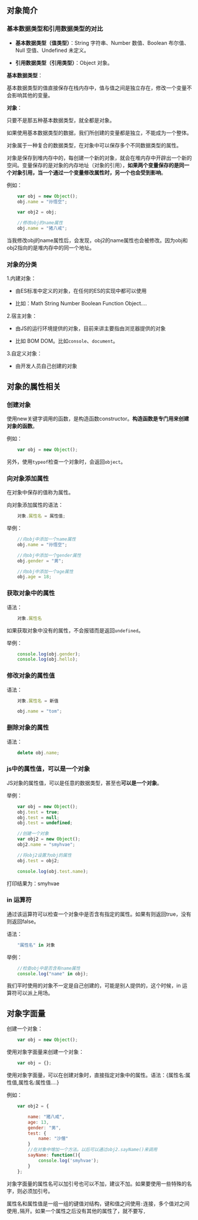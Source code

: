 
## 对象简介

### 基本数据类型和引用数据类型的对比

- **基本数据类型（值类型）**：String 字符串、Number 数值、Boolean 布尔值、Null 空值、Undefined 未定义。

- **引用数据类型（引用类型）**：Object 对象。

**基本数据类型**：

基本数据类型的值直接保存在栈内存中，值与值之间是独立存在，修改一个变量不会影响其他的变量。

**对象**：

只要不是那五种基本数据类型，就全都是对象。

如果使用基本数据类型的数据，我们所创建的变量都是独立，不能成为一个整体。

对象属于一种复合的数据类型，在对象中可以保存多个不同数据类型的属性。

对象是保存到堆内存中的，每创建一个新的对象，就会在堆内存中开辟出一个新的空间。变量保存的是对象的内存地址（对象的引用），**如果两个变量保存的是同一个对象引用，当一个通过一个变量修改属性时，另一个也会受到影响**。

例如：

```javascript
	var obj = new Object();
	obj.name = "孙悟空";

	var obj2 = obj;

	//修改obj的name属性
	obj.name = "猪八戒";
```

当我修改obj的name属性后，会发现，obj2的name属性也会被修改。因为obj和obj2指向的是堆内存中的同一个地址。

### 对象的分类

1.内建对象：

- 由ES标准中定义的对象，在任何的ES的实现中都可以使用

- 比如：Math String Number Boolean Function Object....

2.宿主对象：

- 由JS的运行环境提供的对象，目前来讲主要指由浏览器提供的对象

- 比如 BOM DOM。比如`console`、`document`。

3.自定义对象：

- 由开发人员自己创建的对象

## 对象的属性相关

### 创建对象

使用new关键字调用的函数，是构造函数constructor。**构造函数是专门用来创建对象的函数**。

例如：

```javascript
	var obj = new Object();
```

另外，使用`typeof`检查一个对象时，会返回`object`。

### 向对象添加属性

在对象中保存的值称为属性。

向对象添加属性的语法：

```javascript
	对象.属性名 = 属性值;
```

举例：

```javascript
	//向obj中添加一个name属性
	obj.name = "孙悟空";

	//向obj中添加一个gender属性
	obj.gender = "男";

	//向obj中添加一个age属性
	obj.age = 18;
```

### 获取对象中的属性

语法：

```javascript
	对象.属性名
```

如果获取对象中没有的属性，不会报错而是返回`undefined`。

举例：


```javascript
	console.log(obj.gender);
	console.log(obj.hello);
```

### 修改对象的属性值

语法：

```javascript
	对象.属性名 = 新值
```


```javascript
	obj.name = "tom";
```



### 删除对象的属性

语法：

```javascript
	delete obj.name;
```


### js中的属性值，可以是一个对象

JS对象的属性值，可以是任意的数据类型，甚至也**可以是一个对象**。

举例：

```javascript
    var obj = new Object();
    obj.test = true;
    obj.test = null;
    obj.test = undefined;

    //创建一个对象
    var obj2 = new Object();
    obj2.name = "smyhvae";

    //将obj2设置为obj的属性
    obj.test = obj2;

    console.log(obj.test.name);
```

打印结果为：smyhvae




### in 运算符

通过该运算符可以检查一个对象中是否含有指定的属性。如果有则返回true，没有则返回false。

语法：

```javascript
	"属性名" in 对象
```

举例：

```javascript
	//检查obj中是否含有name属性
	console.log("name" in obj);
```


我们平时使用的对象不一定是自己创建的，可能是别人提供的，这个时候，in 运算符可以派上用场。

## 对象字面量

创建一个对象：

```javascript
	var obj = new Object();
```

使用对象字面量来创建一个对象：

```javascript
	var obj = {};
```


使用对象字面量，可以在创建对象时，直接指定对象中的属性。语法：{属性名:属性值,属性名:属性值....}

例如：

```javascript
	var obj2 = {

		name: "猪八戒",
		age: 13,
		gender: "男",
		test: {
			name: "沙僧"
		}
		//在对象中增加一个方法。以后可以通过obj2.sayName()来调用
		sayName: function(){
			console.log('smyhvae');
		}
	};
```


对象字面量的属性名可以加引号也可以不加，建议不加。如果要使用一些特殊的名字，则必须加引号。

属性名和属性值是一组一组的键值对结构，键和值之间使用`:`连接，多个值对之间使用`,`隔开。如果一个属性之后没有其他的属性了，就不要写`,`
































